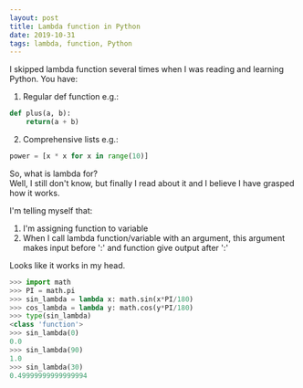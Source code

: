 ```yaml
---
layout: post
title: Lambda function in Python
date: 2019-10-31
tags: lambda, function, Python 
---
```


I skipped lambda function several times when I was reading and learning Python. You have:

1. Regular def function e.g.:

```python
def plus(a, b):
	return(a + b)
```

2. Comprehensive lists e.g.:

```python
power = [x * x for x in range(10)]
```

So, what is lambda for?  
Well, I still don't know, but finally I read about it and I believe I have grasped how it works.

I'm telling myself that:

1. I'm assigning function to variable  
2. When I call lambda function/variable with an argument, this argument makes input before ':' and function give output after ':'

Looks like it works in my head. 

```python
>>> import math
>>> PI = math.pi
>>> sin_lambda = lambda x: math.sin(x*PI/180)
>>> cos_lambda = lambda y: math.cos(y*PI/180)
>>> type(sin_lambda)
<class 'function'>
>>> sin_lambda(0)
0.0
>>> sin_lambda(90)
1.0
>>> sin_lambda(30)
0.49999999999999994
```
